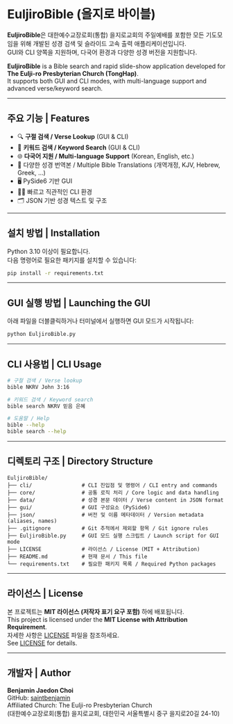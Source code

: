 # EuljiroBible (을지로 바이블)

**EuljiroBible**은 대한예수교장로회(통합) 을지로교회의 주일예배를 포함한 모든 기도모임을 위해 개발된 성경 검색 및 슬라이드 고속 출력 애플리케이션입니다.  
GUI와 CLI 양쪽을 지원하며, 다국어 환경과 다양한 성경 버전을 지원합니다.

**EuljiroBible** is a Bible search and rapid slide-show application developed for  
**The Eulji-ro Presbyterian Church (TongHap)**.  
It supports both GUI and CLI modes, with multi-language support and advanced verse/keyword search.

---

## 주요 기능 | Features

- 🔍 **구절 검색 / Verse Lookup** (GUI & CLI)
- 🔑 **키워드 검색 / Keyword Search** (GUI & CLI)
- 🌐 **다국어 지원 / Multi-language Support** (Korean, English, etc.)
- 📖 다양한 성경 번역본 / Multiple Bible Translations (개역개정, KJV, Hebrew, Greek, ...)
- 🖥️ PySide6 기반 GUI
- 🧑‍💻 빠르고 직관적인 CLI 환경
- 🗂️ JSON 기반 성경 텍스트 및 구조

---

## 설치 방법 | Installation

Python 3.10 이상이 필요합니다.  
다음 명령어로 필요한 패키지를 설치할 수 있습니다:

```bash
pip install -r requirements.txt
```

---

## GUI 실행 방법 | Launching the GUI

아래 파일을 더블클릭하거나 터미널에서 실행하면 GUI 모드가 시작됩니다:

```bash
python EuljiroBible.py
```

---

## CLI 사용법 | CLI Usage

```bash
# 구절 검색 / Verse lookup
bible NKRV John 3:16

# 키워드 검색 / Keyword search
bible search NKRV 믿음 은혜

# 도움말 / Help
bible --help
bible search --help
```

---

## 디렉토리 구조 | Directory Structure

```
EuljiroBible/
├── cli/                # CLI 진입점 및 명령어 / CLI entry and commands
├── core/               # 공통 로직 처리 / Core logic and data handling
├── data/               # 성경 본문 데이터 / Verse content in JSON format
├── gui/                # GUI 구성요소 (PySide6)
├── json/               # 버전 및 이름 메타데이터 / Version metadata (aliases, names)
├── .gitignore          # Git 추적에서 제외할 항목 / Git ignore rules
├── EuljiroBible.py     # GUI 모드 실행 스크립트 / Launch script for GUI mode
├── LICENSE             # 라이선스 / License (MIT + Attribution)
├── README.md           # 현재 문서 / This file
└── requirements.txt    # 필요한 패키지 목록 / Required Python packages
```

---

## 라이선스 | License

본 프로젝트는 **MIT 라이선스 (저작자 표기 요구 포함)** 하에 배포됩니다.  
This project is licensed under the **MIT License with Attribution Requirement**.  
자세한 사항은 [LICENSE](./LICENSE) 파일을 참조하세요.  
See [LICENSE](./LICENSE) for details.

---

## 개발자 | Author

**Benjamin Jaedon Choi**  
GitHub: [saintbenjamin](https://github.com/saintbenjamin)  
Affiliated Church: The Eulji-ro Presbyterian Church  
(대한예수교장로회(통합) 을지로교회, 대한민국 서울특별시 중구 을지로20길 24-10)

